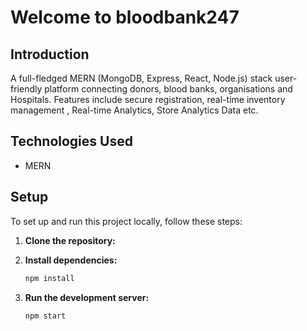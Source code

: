 # Welcome to bloodbank247

## Introduction

A full-fledged MERN (MongoDB, Express, React, Node.js) stack user-friendly platform connecting donors, blood banks, organisations and Hospitals. Features include secure registration, real-time inventory management , Real-time Analytics, Store Analytics Data etc.

## Technologies Used

- MERN

## Setup

To set up and run this project locally, follow these steps:

1. **Clone the repository:**

2. **Install dependencies:**

    ```bash
    npm install
    ```

3. **Run the development server:**

    ```bash
    npm start
    ```
